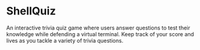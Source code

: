 # ShellQuiz
An interactive trivia quiz game where users answer questions to test their knowledge while defending a virtual terminal. Keep track of your score and lives as you tackle a variety of trivia questions.
